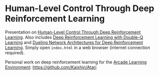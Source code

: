# Human-Level Control Through Deep Reinforcement Learning

Presentation on [Human-Level Control Through Deep Reinforcement Learning](http://www.nature.com/articles/nature14236). Also includes [Deep Reinforcement Learning with Double-Q Learning](http://arxiv.org/abs/1509.06461) and [Dueling Network Architectures for Deep Reinforcement Learning](http://arxiv.org/abs/1511.06581). Simply open `index.html` in a web browser (internet connection required).

Personal work on deep reinforcement learning for the [Arcade Learning Environment](http://arxiv.org/abs/1207.4708): https://github.com/Kaixhin/Atari

